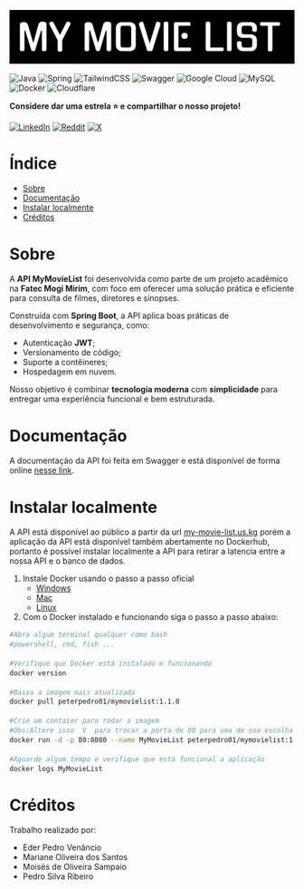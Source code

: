 ![banner do site](./gitImages/Banner.png)

![Java](https://img.shields.io/badge/java-%23ED8B00.svg?style=for-the-badge&logo=openjdk&logoColor=white) ![Spring](https://img.shields.io/badge/spring-%236DB33F.svg?style=for-the-badge&logo=spring&logoColor=white) ![TailwindCSS](https://img.shields.io/badge/tailwindcss-%2338B2AC.svg?style=for-the-badge&logo=tailwind-css&logoColor=white) ![Swagger](https://img.shields.io/badge/-Swagger-%23Clojure?style=for-the-badge&logo=swagger&logoColor=white) ![Google Cloud](https://img.shields.io/badge/GoogleCloud-%234285F4.svg?style=for-the-badge&logo=google-cloud&logoColor=white) ![MySQL](https://img.shields.io/badge/mysql-4479A1.svg?style=for-the-badge&logo=mysql&logoColor=white) ![Docker](https://img.shields.io/badge/docker-%230db7ed.svg?style=for-the-badge&logo=docker&logoColor=white) ![Cloudflare](https://img.shields.io/badge/Cloudflare-F38020?style=for-the-badge&logo=Cloudflare&logoColor=white)

**Considere dar uma estrela ⭐ e compartilhar o nosso projeto!**

[![LinkedIn](https://img.shields.io/badge/linkedin-%230077B5.svg?style=for-the-badge&logo=linkedin&logoColor=white)](https://www.linkedin.com/sharing/share-offsite/?url=https://github.com/pedro21Ribeiro/trabalhoFinalPOO) [![Reddit](https://img.shields.io/badge/Reddit-FF4500?style=for-the-badge&logo=reddit&logoColor=white)](https://www.reddit.com/submit?title=Confira%20essse%20projeto%20no%20github%20https://github.com/pedro21Ribeiro/trabalhoFinalPOO) [![X](https://img.shields.io/badge/X-%23000000.svg?style=for-the-badge&logo=X&logoColor=white)](https%3A%2F%2Fx%2Ecom%2Fintent%2Ftweet%3Ftext%3DCheck%20out%20this%20project%20on%20GitHub%3A%20ttps%3A%2F%2Fgithub%2Ecom%2Fpedro21Ribeiro%2FtrabalhoFinalPOO%20%23API%20%23Java%20%23Filme%20%23Cloud)

# Índice
- [Sobre](https://github.com/pedro21Ribeiro/trabalhoFinalPOO#Sobre)
- [Documentação](https://github.com/pedro21Ribeiro/trabalhoFinalPOO#Documentação)
- [Instalar localmente](https://github.com/pedro21Ribeiro/trabalhoFinalPOO#Instalar-localmente)
- [Créditos](https://github.com/pedro21Ribeiro/trabalhoFinalPOO#Créditos)


# Sobre
A **API MyMovieList** foi desenvolvida como parte de um projeto acadêmico na **Fatec Mogi Mirim**, com foco em oferecer uma solução prática e eficiente para consulta de filmes, diretores e sinopses. 

Construída com **Spring Boot**, a API aplica boas práticas de desenvolvimento e segurança, como:
- Autenticação **JWT**;
- Versionamento de código;
- Suporte a contêineres;
- Hospedagem em nuvem.

Nosso objetivo é combinar **tecnologia moderna** com **simplicidade** para entregar uma experiência funcional e bem estruturada.

# Documentação

A documentação da API foi feita em Swagger e está disponível de forma online [nesse link](https://my-movie-list.us.kg/swagger-ui/index.html).

# Instalar localmente
A API está disponível ao público a partir da url [my-movie-list.us.kg](https://my-movie-list.us.kg/) porém a aplicação da API está disponível também abertamente no Dockerhub, portanto é possível instalar localmente a API para retirar a latencia entre a nossa API e o banco de dados.

1. Instale Docker usando o passo a passo oficial
    - [Windows](https://docs.docker.com/desktop/setup/install/windows-install/)
    - [Mac](https://docs.docker.com/desktop/setup/install/mac-install/)
    - [Linux](https://docs.docker.com/desktop/setup/install/linux/)
2. Com o Docker instalado e funcionando siga o passo a passo abaixo:
```bash
#Abra algum terminal qualquer como bash
#powershell, cmd, fish ...

#Verifique que Docker está instalado e funcionando
docker version

#Baixa a imagem mais atualizada
docker pull peterpedro01/mymovielist:1.1.0

#Crie um contaier para rodar a imagem
#Obs:Altere isso  V  para trocar a porta de 80 para uma de sua escolha
docker run -d -p 80:8080 --name MyMovieList peterpedro01/mymovielist:1.1.0

#Aguarde algum tempo e verifique que está funcional a aplicação
docker logs MyMovieList
```

# Créditos
Trabalho realizado por:
- Eder Pedro Venâncio
- Mariane Oliveira dos Santos
- Moisés de Oliveira Sampaio
- Pedro Silva Ribeiro
